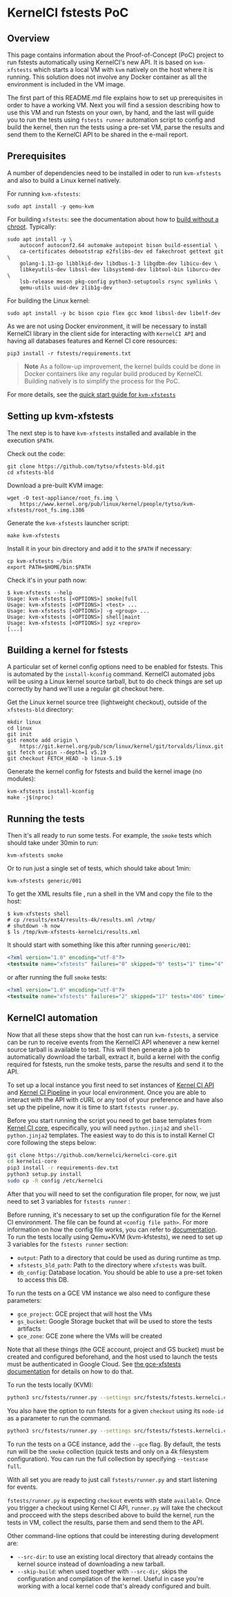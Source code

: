 KernelCI fstests PoC
====================


## Overview

This page contains information about the Proof-of-Concept (PoC) project to run
fstests automatically using KernelCI's new API.  It is based on `kvm-xfstests`
which starts a local VM with `kvm` natively on the host where it is running.
This solution does not involve any Docker container as all the environment is
included in the VM image.

The first part of this README.md file explains how to set up prerequisites in order to have a working VM. Next you will find a session describing how to use this VM and run fstests on your own, by hand, and the last will guide you to run the tests using `fstests runner` automation script to config and build the kernel, then run the tests using a pre-set VM, parse the results and send them to the KernelCI API to be shared in the e-mail report.

## Prerequisites

A number of dependencies need to be installed in oder to run `kvm-xfstests` and
also to build a Linux kernel natively.

For running `kvm-xfstests`:

    sudo apt install -y qemu-kvm

For building `xfstests`: see the documentation about how to [build without a
chroot](https://github.com/tytso/xfstests-bld/blob/master/Documentation/building-xfstests.md#without-a-build-chroot).  Typically:

    sudo apt install -y \
        autoconf autoconf2.64 automake autopoint bison build-essential \
        ca-certificates debootstrap e2fslibs-dev ed fakechroot gettext git \
        golang-1.13-go libblkid-dev libdbus-1-3 libgdbm-dev libicu-dev \
        libkeyutils-dev libssl-dev libsystemd-dev libtool-bin liburcu-dev \
        lsb-release meson pkg-config python3-setuptools rsync symlinks \
        qemu-utils uuid-dev zlib1g-dev

For building the Linux kernel:

    sudo apt install -y bc bison cpio flex gcc kmod libssl-dev libelf-dev

As we are not using Docker environment, it will be necessary to install KernelCI library in the client side
for interacting with `KernelCI API` and having all databases features and Kernel CI core resources:

    pip3 install -r fstests/requirements.txt

> **Note** As a follow-up improvement, the kernel builds could be done in
> Docker containers like any regular build produced by KernelCI.  Building
> natively is to simplify the process for the PoC.

For more details, see the [quick start guide for
`kvm-xfstests`](https://github.com/tytso/xfstests-bld/blob/master/Documentation/kvm-quickstart.md)


## Setting up kvm-xfstests

The next step is to have `kvm-xfstests` installed and available in the
execution `$PATH`.

Check out the code:

    git clone https://github.com/tytso/xfstests-bld.git
    cd xfstests-bld

Download a pre-built KVM image:

    wget -O test-appliance/root_fs.img \
        https://www.kernel.org/pub/linux/kernel/people/tytso/kvm-xfstests/root_fs.img.i386

Generate the `kvm-xfstests` launcher script:

    make kvm-xfstests

Install it in your bin directory and add it to the `$PATH` if necessary:

    cp kvm-xfstests ~/bin
    export PATH=$HOME/bin:$PATH

Check it's in your path now:

    $ kvm-xfstests --help
    Usage: kvm-xfstests [<OPTIONS>] smoke|full
    Usage: kvm-xfstests [<OPTIONS>] <test> ...
    Usage: kvm-xfstests [<OPTIONS>] -g <group> ...
    Usage: kvm-xfstests [<OPTIONS>] shell|maint
    Usage: kvm-xfstests [<OPTIONS>] syz <repro>
    [...]


## Building a kernel for fstests

A particular set of kernel config options need to be enabled for fstests.  This
is automated by the `install-kconfig` command.  KernelCI automated jobs will be
using a Linux kernel source tarball, but to do check things are set up
correctly by hand we'll use a regular git checkout here.

Get the Linux kernel source tree (lightweight checkout), outside of the
`xfstests-bld` directory:

    mkdir linux
    cd linux
    git init
    git remote add origin \
        https://git.kernel.org/pub/scm/linux/kernel/git/torvalds/linux.git
    git fetch origin --depth=1 v5.19
    git checkout FETCH_HEAD -b linux-5.19

Generate the kernel config for fstests and build the kernel image (no modules):

    kvm-xfstests install-kconfig
    make -j$(nproc)


## Running the tests

Then it's all ready to run some tests.  For example, the `smoke` tests which
should take under 30min to run:

    kvm-xfstests smoke

Or to run just a single set of tests, which should take about 1min:

    kvm-xfstests generic/001

To get the XML results file , run a shell in the VM and copy the file to the
host:

    $ kvm-xfstests shell
    # cp /results/ext4/results-4k/results.xml /vtmp/
    # shutdown -h now
    $ ls /tmp/kvm-xfstests-kernelci/results.xml

It should start with something like this after running `generic/001`:

```xml
<?xml version="1.0" encoding="utf-8"?>
<testsuite name="xfstests" failures="0" skipped="0" tests="1" time="4" hostname="kvm-xfstests" timestamp="2022-08-08T04:09:42">
```

or after running the full `smoke` tests:

```xml
<?xml version="1.0" encoding="utf-8"?>
<testsuite name="xfstests" failures="2" skipped="17" tests="406" time="1227" hostname="kvm-xfstests" timestamp="2022-07-29T18:05:15">
```

## KernelCI automation

Now that all these steps show that the host can run `kvm-fstests`, a service
can be run to receive events from the KernelCI API whenever a new kernel source
tarball is available to test.  This will then generate a job to automatically
download the tarball, extract it, build a kernel with the config required for
fstests, run the smoke tests, parse the results and send it to the API.

To set up a local instance you first need to set instances of [Kernel CI API](https://kernelci.org/docs/api/getting-started/#setting-up-an-api-instance) and [Kernel CI Pipeline](https://kernelci.org/docs/api/getting-started/#setting-up-a-pipeline-instance) in your local environment. Once you are able to interact with the API with cURL or any tool of your preference and have also set up the pipeline, now it is time to start `fstests runner.py`.

Before you start running the script you need to get base templates from [Kernel CI core](https://github.com/kernelci/kernelci-core/), especifically, you will need `python.jinja2` and `shell-python.jinja2` templates. The easiest way to do this is to install Kernel CI core following the steps below:  

```bash
git clone https://github.com/kernelci/kernelci-core.git
cd kernelci-core
pip3 install -r requirements-dev.txt
python3 setup.py install
sudo cp -R config /etc/kernelci
```

After that you will need to set the configuration file proper, for now, we just need to set 3 variables for `fstests runner` :

Before running, it's necessary to set up the configuration file for the
Kernel CI environment. The file can be found at `<config file
path>`. For more information on how the config file works, you can refer
to [documentation](https://kernelci.org/docs/core/settings/). To run the
tests locally using Qemu+KVM (kvm-kfstests), we need to set up 3
variables for the `fstests runner` section:

- `output`: Path to a directory that could be used as during runtime as tmp.
- `xfstests_bld_path`: Path to the directory where `xfstests` was built.
- `db_config`:  Database location. You should be able to use a pre-set token to access this DB. 

To run the tests on a GCE VM instance we also need to configure these
parameters:

- `gce_project`: GCE project that will host the VMs
- `gs_bucket`: Google Storage bucket that will be used to store the tests artifacts
- `gce_zone`: GCE zone where the VMs will be created

Note that all these things (the GCE account, project and GS bucket) must
be created and configured beforehand, and the host used to launch the
tests must be authenticated in Google Cloud. See [the gce-xfstests
documentation](https://github.com/tytso/xfstests-bld/blob/master/Documentation/gce-xfstests.md)
for details on how to do that.

To run the tests locally (KVM):

```bash
python3 src/fstests/runner.py --settings src/fstests/fstests.kernelci.conf run
```

You also have the option to run fstests for a given `checkout` using its `node-id` as a parameter to run the command.

```bash
python3 src/fstests/runner.py --settings src/fstests/fstests.kernelci.conf run --node-id checkout-node-id
```

To run the tests on a GCE instance, add the `--gce` flag.
By default, the tests run will be the `smoke` collection (quick tests
and only on a 4k filesystem configuration). You can run the full
collection by specifying `--testcase full`.

With all set you are ready to just call `fstests/runner.py` and start listening for events.

`fstests/runner.py` is expecting `checkout` events with state `available`. Once you trigger a checkout using Kernel CI API, `runner.py` will take the checkout and procceed with the steps described above to build the kernel, run the tests in VM, collect the results, parse them and send them to the API.

Other command-line options that could be interesting during development
are:

- `--src-dir`: to use an existing local directory that already contains
  the kernel source instead of downloading a new tarball.
- `--skip-build`: when used together with `--src-dir`, skips the
  configuration and compilation of the kernel. Useful in case you're
  working with a local kernel code that's already configured and built.
